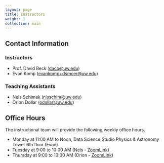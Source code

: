 ```yaml
---
layout: page
title: Instructors
weight: 1
collection: main
---
```


## Contact Information

### Instructors

- Prof. David Beck (dacb@uw.edu)
- Evan Komp (evankomp+dsmcer@uw.edu)

### Teaching Assistants

- Nels Schimek (nlsschim@uw.edu)
- Orion Dollar (odollar@uw.edu)


## Office Hours

The instructional team will provide the following weekly office hours.

* Monday at 11:00 AM to Noon, Data Science Studio Physics & Astronomy Tower 6th floor (Evan)
* Tuesday at 9:00 to 10:00 AM (Nels - [ZoomLink](https://washington.zoom.us/my/nelsschimek))
* Thursday at 9:00 to 10:00 AM (Orion - [ZoomLink](https://washington.zoom.us/my/oriondollar))

